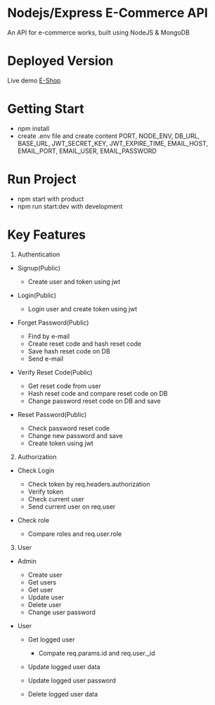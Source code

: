 # Nodejs/Express E-Commerce API

An API for e-commerce works, built using NodeJS & MongoDB

# Deployed Version

Live demo [E-Shop](https://e-shop-api-1ema.onrender.com)

# Getting Start

-  npm install
-  create .env file and create content PORT, NODE_ENV, DB_URL, BASE_URL, JWT_SECRET_KEY, JWT_EXPIRE_TIME, EMAIL_HOST, EMAIL_PORT, EMAIL_USER, EMAIL_PASSWORD

# Run Project

-  npm start with product
-  npm run start:dev with development

# Key Features

1. Authentication

-  Signup(Public)

   -  Create user and token using jwt

-  Login(Public)

   -  Login user and create token using jwt

-  Forget Password(Public)

   -  Find by e-mail
   -  Create reset code and hash reset code
   -  Save hash reset code on DB
   -  Send e-mail

-  Verify Reset Code(Public)

   -  Get reset code from user
   -  Hash reset code and compare reset code on DB
   -  Change password reset code on DB and save

-  Reset Password(Public)

   -  Check password reset code
   -  Change new password and save
   -  Create token using jwt

2. Authorization

-  Check Login

   -  Check token by req.headers.authorization
   -  Verify token
   -  Check current user
   -  Send current user on req.user

-  Check role

   -  Compare roles and req.user.role

3. User

-  Admin

   -  Create user
   -  Get users
   -  Get user
   -  Update user
   -  Delete user
   -  Change user password

-  User

   -  Get logged user

      -  Compate req.params.id and req.user.\_id

   -  Update logged user data
   -  Update logged user password
   -  Delete logged user data
